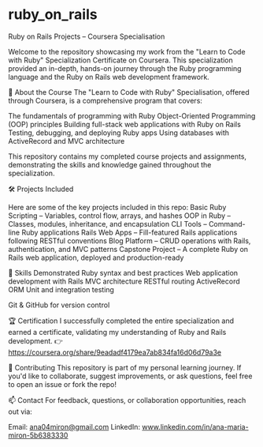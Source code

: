 # ruby_on_rails
Ruby on Rails Projects – Coursera Specialisation

Welcome to the repository showcasing my work from the "Learn to Code with Ruby" Specialization Certificate on Coursera. This specialization provided an in-depth, 
hands-on journey through the Ruby programming language and the Ruby on Rails web development framework.

📜 About the Course
The "Learn to Code with Ruby" Specialisation, offered through Coursera, is a comprehensive program that covers:

The fundamentals of programming with Ruby
Object-Oriented Programming (OOP) principles
Building full-stack web applications with Ruby on Rails
Testing, debugging, and deploying Ruby apps
Using databases with ActiveRecord and MVC architecture

This repository contains my completed course projects and assignments, demonstrating the skills and knowledge gained throughout the specialization.

🛠️ Projects Included

Here are some of the key projects included in this repo:
Basic Ruby Scripting – Variables, control flow, arrays, and hashes
OOP in Ruby – Classes, modules, inheritance, and encapsulation
CLI Tools – Command-line Ruby applications
Rails Web Apps – Fill-featured Rails applications following RESTful conventions
Blog Platform – CRUD operations with Rails, authentication, and MVC patterns
Capstone Project – A complete Ruby on Rails web application, deployed and production-ready

🚀 Skills Demonstrated
Ruby syntax and best practices
Web application development with Rails
MVC architecture
RESTful routing
ActiveRecord ORM
Unit and integration testing

Git & GitHub for version control

🏆 Certification
I successfully completed the entire specialization and earned a certificate, validating my understanding of Ruby and Rails development.
👉 https://coursera.org/share/9eadadf4179ea7ab834fa16d06d79a3e

🤝 Contributing
This repository is part of my personal learning journey. If you'd like to collaborate, suggest improvements, or ask questions, feel free to open an issue or fork the repo!

📫 Contact
For feedback, questions, or collaboration opportunities, reach out via:

Email: ana04miron@gmail.com
LinkedIn: www.linkedin.com/in/ana-maria-miron-5b6383330

